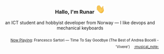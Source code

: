 <h3 align="center">Hallo, I'm Runar <img src="./assets/wave.gif" width="30px" height="30px"></h3>

<div align="center">an ICT student and hobbyist developer from Norway — I like devops and mechanical keyboards</div>

<br/>
<div align="right"><sub>
  <a href="https://www.last.fm/user/runarsf">Now Playing</a>: Francesco Sartori &mdash; Time To Say Goodbye (The Best of Andrea Bocelli - &#39;Vivere&#39;) &nbsp;&nbsp; <a href="https:&#x2F;&#x2F;www.last.fm&#x2F;music&#x2F;Francesco+Sartori&#x2F;_&#x2F;Time+To+Say+Goodbye">:musical_note:</a>
</sub></div>

